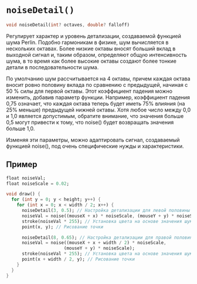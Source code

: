 # `noiseDetail()`

```dart
void noiseDetail(int? octaves, double? falloff)
```

Регулирует характер и уровень детализации, создаваемой функцией шума Perlin. Подобно гармоникам в физике, шум вычисляется в нескольких октавах. Более низкие октавы вносят больший вклад в выходной сигнал и, таким образом, определяют общую интенсивность шума, в то время как более высокие октавы создают более тонкие детали в последовательности шума.

По умолчанию шум рассчитывается на 4 октавы, причем каждая октава вносит ровно половину вклада по сравнению с предыдущей, начиная с 50 % силы для первой октавы. Этот коэффициент падения можно изменить, добавив параметр функции. Например, коэффициент падения 0,75 означает, что каждая октава теперь будет иметь 75% влияния (на 25% меньше) предыдущей нижней октавы. Хотя любое число между 0,0 и 1,0 является допустимым, обратите внимание, что значения больше 0,5 могут привести к тому, что noise() будет возвращать значения больше 1,0.

Изменяя эти параметры, можно адаптировать сигнал, создаваемый функцией noise(), под очень специфические нужды и характеристики.

## Пример

```dart
float noiseVal;
float noiseScale = 0.02;

void draw() {
  for (int y = 0; y < height; y++) {
    for (int x = 0; x < width / 2; x++) {
      noiseDetail(3, 0.5); // Настройка детализации для левой половины
      noiseVal = noise((mouseX + x) * noiseScale, (mouseY + y) * noiseScale);
      stroke(noiseVal * 255); // Установка цвета на основе значения шума
      point(x, y); // Рисование точки

      noiseDetail(8, 0.65); // Настройка детализации для правой половины
      noiseVal = noise((mouseX + x + width / 2) * noiseScale,
                      (mouseY + y) * noiseScale);
      stroke(noiseVal * 255); // Установка цвета на основе значения шума
      point(x + width / 2, y); // Рисование точки
    }
  }
}

```

